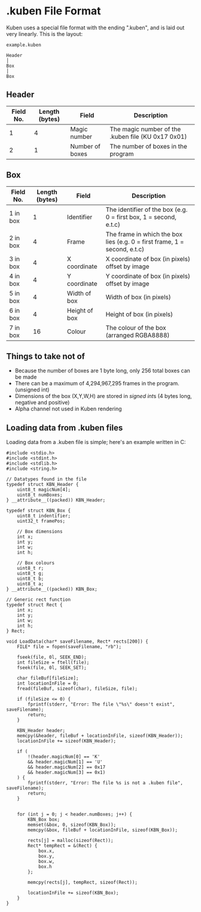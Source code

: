 # .kuben File Format

Kuben uses a special file format with the ending ".kuben", and is laid out very linearly. This is the layout:

```
example.kuben

Header
│
Box
│
Box
```

## Header

| Field No. | Length (bytes) | Field | Description |
| --- | --- | --- | --- |
| 1   | 4   | Magic number | The magic number of the .kuben file (KU 0x17 0x01) |
| 2   | 1   | Number of boxes | The number of boxes in the program |

## Box

| Field No. | Length (bytes) | Field | Description |
| --- | --- | --- | --- |
| 1 in box | 1   | Identifier | The identifier of the box (e.g. 0 = first box, 1 = second, e.t.c) |
| 2 in box | 4		 | Frame			| The frame in which the box lies (e.g. 0 = first frame, 1 = second, e.t.c)
| 3 in box | 4   | X coordinate | X coordinate of box (in pixels) offset by image |
| 4 in box | 4   | Y coordinate | Y coordinate of box (in pixels) offset by image |
| 5 in box | 4   | Width of box | Width of box (in pixels) |
| 6 in box | 4   | Height of box | Height of box (in pixels) |
| 7 in box | 16   | Colour | The colour of the box (arranged RGBA8888) |

## Things to take not of

- Because the number of boxes are 1 byte long, only 256 total boxes can be made
- There can be a maximum of  4,294,967,295 frames in the program. (unsigned int)
- Dimensions of the box (X,Y,W,H) are stored in *signed int*s (4 bytes long, negative and positive)
- Alpha channel not used in Kuben rendering

## Loading data from .kuben files

Loading data from a .kuben file is simple; here's an example written in C:

```
#include <stdio.h>
#include <stdint.h>
#include <stdlib.h>
#include <string.h>

// Datatypes found in the file
typedef struct KBN_Header {
	uint8_t magicNum[4];
	uint8_t numBoxes;
} __attribute__((packed)) KBN_Header;

typedef struct KBN_Box {
	uint8_t indentifier;
	uint32_t framePos;
	
	// Box dimensions
	int x;
	int y;
	int w;
	int h;
	
	// Box colours
	uint8_t r;
	uint8_t g;
	uint8_t b;
	uint8_t a;
} __attribute__((packed)) KBN_Box;

// Generic rect function
typedef struct Rect {
	int x;
	int y;
	int w;
	int h;
} Rect;

void LoadData(char* saveFilename, Rect* rects[200]) {
	FILE* file = fopen(saveFilename, "rb");

	fseek(file, 0l, SEEK_END);
	int fileSize = ftell(file);
	fseek(file, 0l, SEEK_SET);
	
	char fileBuf[fileSize];
	int locationInFile = 0;
	fread(fileBuf, sizeof(char), fileSize, file);

	if (fileSize <= 0) {
		fprintf(stderr, "Error: The file \"%s\" doesn't exist", saveFilename);
		return;
	}

	KBN_Header header;
	memcpy(&header, fileBuf + locationInFile, sizeof(KBN_Header));
	locationInFile += sizeof(KBN_Header);

	if (
		!(header.magicNum[0] == 'K' 
		&& header.magicNum[1] == 'U'
		&& header.magicNum[2] == 0x17
		&& header.magicNum[3] == 0x1)
	) {
		fprintf(stderr, "Error: The file %s is not a .kuben file", saveFilename);
		return;
	}
	
	
	for (int j = 0; j < header.numBoxes; j++) {
		KBN_Box box;
		memset(&box, 0, sizeof(KBN_Box));
		memcpy(&box, fileBuf + locationInFile, sizeof(KBN_Box));

		rects[j] = malloc(sizeof(Rect));
		Rect* tempRect = &(Rect) {
			box.x,
			box.y,
			box.w,
			box.h
		};

		memcpy(rects[j], tempRect, sizeof(Rect));
		
		locationInFile += sizeof(KBN_Box);
	}
}
```
